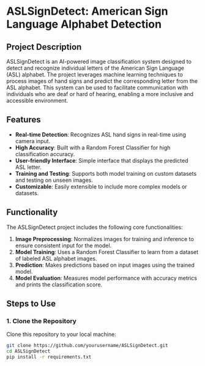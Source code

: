 # ASLSignDetect: American Sign Language Alphabet Detection

## Project Description
ASLSignDetect is an AI-powered image classification system designed to detect and recognize individual letters of the American Sign Language (ASL) alphabet. The project leverages machine learning techniques to process images of hand signs and predict the corresponding letter from the ASL alphabet. This system can be used to facilitate communication with individuals who are deaf or hard of hearing, enabling a more inclusive and accessible environment.

## Features
- **Real-time Detection**: Recognizes ASL hand signs in real-time using camera input.
- **High Accuracy**: Built with a Random Forest Classifier for high classification accuracy.
- **User-friendly Interface**: Simple interface that displays the predicted ASL letter.
- **Training and Testing**: Supports both model training on custom datasets and testing on unseen images.
- **Customizable**: Easily extensible to include more complex models or datasets.

## Functionality
The ASLSignDetect project includes the following core functionalities:
1. **Image Preprocessing**: Normalizes images for training and inference to ensure consistent input for the model.
2. **Model Training**: Uses a Random Forest Classifier to learn from a dataset of labeled ASL alphabet images.
3. **Prediction**: Makes predictions based on input images using the trained model.
4. **Model Evaluation**: Measures model performance with accuracy metrics and prints the classification score.

## Steps to Use
### 1. Clone the Repository
Clone this repository to your local machine:
```bash
git clone https://github.com/yourusername/ASLSignDetect.git
cd ASLSignDetect
pip install -r requirements.txt
